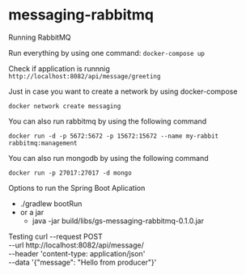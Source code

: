 # messaging-rabbitmq

Running RabbitMQ

Run everything by using one command:
`
docker-compose up
`

Check if application is runnnig
`
http://localhost:8082/api/message/greeting
`

Just in case you want to create a network by using docker-compose
```
docker network create messaging
```

You can also run rabbitmq by using the following command
```
docker run -d -p 5672:5672 -p 15672:15672 --name my-rabbit rabbitmq:management
```

You can also run mongodb by using the following command
```
docker run -p 27017:27017 -d mongo
```

Options to run the Spring Boot Aplication
 - ./gradlew bootRun
 - or a jar
    - java -jar build/libs/gs-messaging-rabbitmq-0.1.0.jar

Testing
curl --request POST \
  --url http://localhost:8082/api/message/ \
  --header 'content-type: application/json' \
  --data '{"message": "Hello from producer"}'
